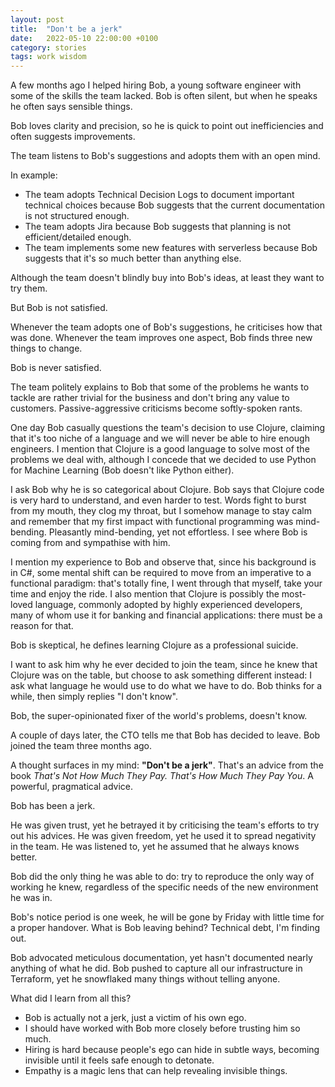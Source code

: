```yaml
---
layout: post
title:  "Don't be a jerk"
date:   2022-05-10 22:00:00 +0100
category: stories
tags: work wisdom
---
```


A few months ago I helped hiring Bob, a young software engineer with some of the skills the team
lacked. Bob is often silent, but when he speaks he often says sensible things.

Bob loves clarity and precision, so he is quick to point out inefficiencies and often suggests
improvements.

The team listens to Bob's suggestions and adopts them with an open mind.

In example:

- The team adopts Technical Decision Logs to document important technical choices because Bob suggests
  that the current documentation is not structured enough.
- The team adopts Jira because Bob suggests that planning is not efficient/detailed enough.
- The team implements some new features with serverless because Bob suggests that it's so much
  better than anything else.

Although the team doesn't blindly buy into Bob's ideas, at least they want to try them.

But Bob is not satisfied.

Whenever the team adopts one of Bob's suggestions, he criticises how that was done.
Whenever the team improves one aspect, Bob finds three new things to change.

Bob is never satisfied.

The team politely explains to Bob that some of the problems he wants to tackle are rather trivial for
the business and don't bring any value to customers.
Passive-aggressive criticisms become softly-spoken rants.

One day Bob casually questions the team's decision to use Clojure, claiming that it's too niche of a
language and we will never be able to hire enough engineers.
I mention that Clojure is a good language to solve most of the problems we deal with, although I
concede that we decided to use Python for Machine Learning (Bob doesn't like Python either).

I ask Bob why he is so categorical about Clojure. Bob says that Clojure code is very hard to
understand, and even harder to test.
Words fight to burst from my mouth, they clog my throat, but I somehow manage to stay calm and remember
that my first impact with functional programming was mind-bending. Pleasantly mind-bending, yet not
effortless. I see where Bob is coming from and sympathise with him.

I mention my experience to Bob and observe that, since his background is in C#, some mental shift can
be required to move from an imperative to a functional paradigm: that's totally fine, I went through
that myself, take your time and enjoy the ride.
I also mention that Clojure is possibly the most-loved language, commonly adopted by highly experienced
developers, many of whom use it for banking and financial applications: there must be a reason for that.

Bob is skeptical, he defines learning Clojure as a professional suicide.

I want to ask him why he ever decided to join the team, since he knew that Clojure was on the table,
but choose to ask something different instead: I ask what language he would use to do what we have to do.
Bob thinks for a while, then simply replies "I don't know".

Bob, the super-opinionated fixer of the world's problems, doesn't know.

A couple of days later, the CTO tells me that Bob has decided to leave.
Bob joined the team three months ago.

A thought surfaces in my mind: __"Don't be a jerk"__.
That's an advice from the book _That's Not How Much They Pay. That's How Much They Pay You_.
A powerful, pragmatical advice.

Bob has been a jerk.

He was given trust, yet he betrayed it by criticising the team's efforts to try out his advices.
He was given freedom, yet he used it to spread negativity in the team.
He was listened to, yet he assumed that he always knows better.

Bob did the only thing he was able to do: try to reproduce the only way of working he knew,
regardless of the specific needs of the new environment he was in.

Bob's notice period is one week, he will be gone by Friday with little time for a proper handover.
What is Bob leaving behind? Technical debt, I'm finding out.

Bob advocated meticulous documentation, yet hasn't documented nearly anything of what he did.
Bob pushed to capture all our infrastructure in Terraform, yet he snowflaked many things without
telling anyone.

What did I learn from all this?

- Bob is actually not a jerk, just a victim of his own ego.
- I should have worked with Bob more closely before trusting him so much.
- Hiring is hard because people's ego can hide in subtle ways, becoming invisible until it
  feels safe enough to detonate.
- Empathy is a magic lens that can help revealing invisible things.

